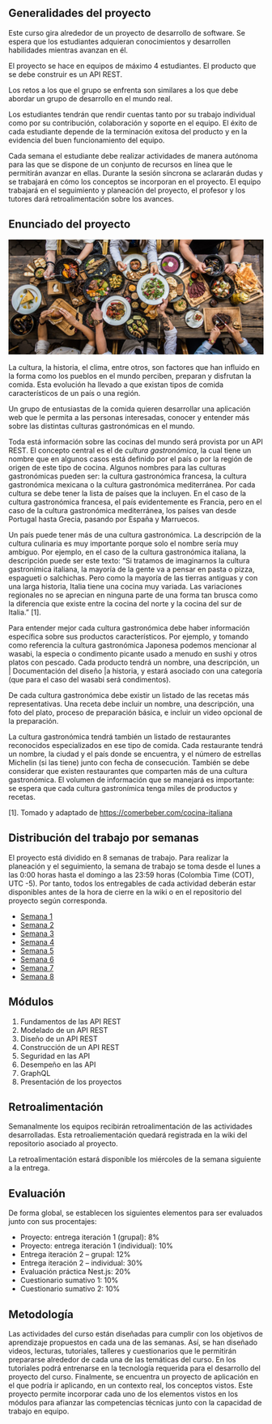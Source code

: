 ## Generalidades del proyecto

Este curso gira alrededor de un proyecto de desarrollo de software. Se espera que los estudiantes adquieran conocimientos y desarrollen habilidades mientras avanzan en él.

El proyecto se hace en equipos de máximo 4 estudiantes. El producto que se debe construir es un API REST.

Los retos a los que el grupo se enfrenta son similares a los que debe abordar un grupo de desarrollo en el mundo real.

Los estudiantes tendrán que rendir cuentas tanto por su trabajo individual como por su contribución, colaboración y soporte en el equipo. El éxito de cada estudiante depende de la terminación exitosa del producto y en la evidencia del buen funcionamiento del equipo.

Cada semana el estudiante debe realizar actividades de manera autónoma para las que se dispone de un conjunto de recursos en línea que le permitirán avanzar en ellas. Durante la sesión síncrona se aclararán dudas y se trabajará en cómo los conceptos se incorporan en el proyecto. El equipo trabajará en el seguimiento y planeación del proyecto, el profesor y los tutores dará retroalimentación sobre los avances.

## Enunciado del proyecto

![](./assets/images/gastronomy.png)

La cultura, la historia, el clima, entre otros, son factores que han influido en la forma como los pueblos en el mundo perciben, preparan y disfrutan la comida. Esta evolución ha llevado a que existan tipos de comida característicos de un país o una región.

Un grupo de entusiastas de la comida quieren desarrollar una aplicación web que le permita a las personas interesadas, conocer y entender más sobre las distintas culturas gastronómicas en el mundo. 

Toda está información sobre las cocinas del mundo será provista por un API REST. El concepto central es el de _cultura gastronómica_, la cual tiene un nombre que en algunos casos está definido por el país o por la región de origen de este tipo de cocina. Algunos nombres para las culturas gastronómicas pueden ser: la cultura gastronómica francesa, la cultura gastronómica mexicana o la cultura gastronómica mediterránea. Por cada cultura se debe tener la lista de países que la incluyen. En el caso de la cultura gastronómica francesa, el país evidentemente es Francia, pero en el caso de la cultura gastronómica mediterránea, los países van desde Portugal hasta Grecia, pasando por España y Marruecos. 

Un país puede tener más de una cultura gastronómica. La descripción de la cultura culinaria es muy importante porque solo el nombre sería muy ambiguo. Por ejemplo, en el caso de la cultura gastronómica italiana, la descripción puede ser este texto: “Si tratamos de imaginarnos la cultura gastronímica italiana, la mayoría de la gente va a pensar en pasta o pizza, espagueti o salchichas. Pero como la mayoría de las tierras antiguas y con una larga historia, Italia tiene una cocina muy variada. Las variaciones regionales no se aprecian en ninguna parte de una forma tan brusca como la diferencia que existe entre la cocina del norte y la cocina del sur de Italia.” [1].

Para entender mejor cada cultura gastronómica debe haber información específica sobre sus productos característicos. Por ejemplo, y tomando como referencia la cultura gastronómica Japonesa podemos mencionar al wasabi, la especia o condimento picante usado a menudo en sushi y otros platos con pescado. Cada producto tendrá un nombre, una descripción, un | Documentación del diseño |a historia, y estará asociado con una categoría (que para el caso del wasabi será condimentos).

De cada cultura gastronómica debe existir un listado de las recetas más representativas. Una receta debe incluir un nombre, una descripción, una foto del plato, proceso de preparación básica, e incluir un video opcional de la preparación.

La cultura gastronómica tendrá también un listado de restaurantes reconocidos especializados en ese tipo de comida. Cada restaurante tendrá un nombre, la ciudad y el país donde se encuentra, y el número de estrellas Michelin (si las tiene) junto con fecha de consecución. También se debe considerar que existen restaurantes que comparten más de una cultura gastronómica. El volumen de información que se manejará es importante: se espera que cada cultura gastronímica tenga miles de productos y recetas. 

[1]. Tomado y adaptado de https://comerbeber.com/cocina-italiana

## Distribución del trabajo por semanas

El proyecto está dividido en 8 semanas de trabajo. Para realizar la planeación y el seguimiento, la semana de trabajo se toma desde el lunes a las 0:00 horas hasta el domingo a las 23:59 horas (Colombia Time (COT), UTC -5). Por tanto, todos los entregables de cada actividad deberán estar disponibles antes de la hora de cierre en la wiki o en el repositorio del proyecto según corresponda.

- [Semana 1](./semanas/semana1/semana1.md)
- [Semana 2](./semanas/semana2/semana2.md)
- [Semana 3](./semanas/semana3/semana3.md)
- [Semana 4](./semanas/semana4/semana4.md)
- [Semana 5](./semanas/semana5/semana5.md)
- [Semana 6](./semanas/semana6/semana6.md)
- [Semana 7](./semanas/semana7/semana7.md)
- [Semana 8](./semanas/semana8/semana8.md)


## Módulos

1. Fundamentos de las API REST
2. Modelado de un API REST
3. Diseño de un API REST
4. Construcción de un API REST
5. Seguridad en las API
6. Desempeño en las API
7. GraphQL
8. Presentación de los proyectos


## Retroalimentación

Semanalmente los equipos recibirán retroalimentación de las actividades desarrolladas. Esta retroaliementación quedará registrada en la wiki del repositorio asociado al proyecto. 

La retroalimentación estará disponible los miércoles de la semana siguiente a la entrega. 

## Evaluación

De forma global, se establecen los siguientes elementos para ser evaluados junto con sus procentajes:

- Proyecto: entrega iteración 1 (grupal): 8%
- Proyecto: entrega iteración 1 (individual): 10%
- Entrega  iteración 2 – grupal: 12%
- Entrega  iteración 2 – individual: 30%
- Evaluación práctica Nest.js: 20%
- Cuestionario sumativo 1: 10%
- Cuestionario sumativo 2: 10%


## Metodología

Las actividades del curso están diseñadas para cumplir con los objetivos de aprendizaje propuestos en cada una de las semanas. Así, se han diseñado videos, lecturas, tutoriales, talleres y cuestionarios que le permitirán prepararse alrededor de cada una de las temáticas del curso. En los tutoriales podrá entrenarse en la tecnología requerida para el desarrollo del proyecto del curso. Finalmente, se encuentra un proyecto de aplicación en el que podría ir aplicando, en un contexto real, los conceptos vistos. Este proyecto permite incorporar cada uno de los elementos vistos en los módulos para afianzar las competencias técnicas junto con la capacidad de trabajo en equipo.
